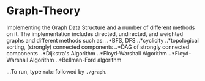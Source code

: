 # Graph-Theory
Implementing the Graph Data Structure and a number of different methods on it.
The implementation includes directed, undirected, and weighted graphs and different methods such as:
..*BFS, DFS
..*cyclicity
..*topological sorting, (strongly) connected components
..*DAG of strongly connected components
..*Dijkstra's Algorithm
..*Floyd-Warshall Algorithm
..*Floyd-Warshall Algorithm
..*Bellman-Ford algorithm


...To run, type `make` followed by `./graph`.
